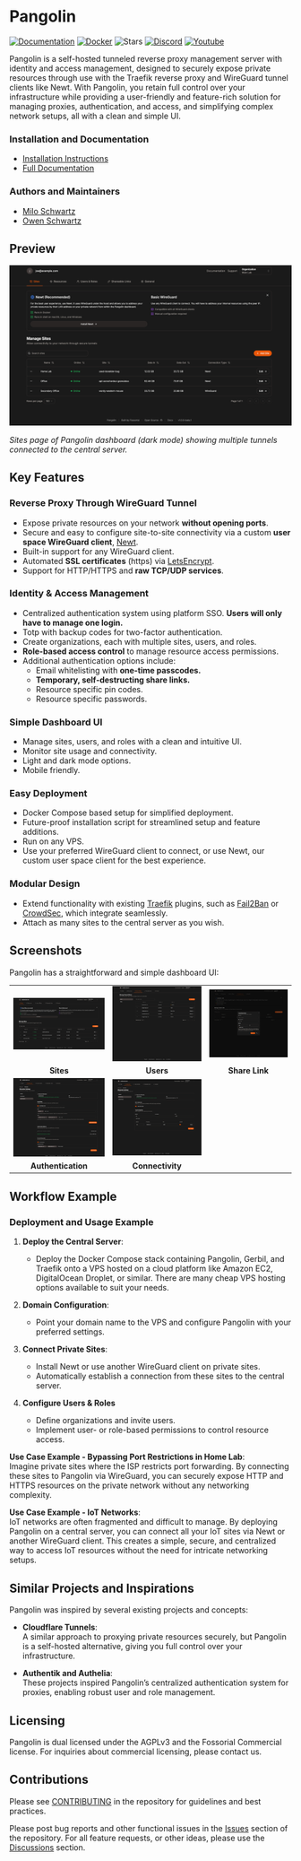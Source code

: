 # Pangolin

[![Documentation](https://img.shields.io/badge/docs-latest-blue.svg?style=flat-square)](https://docs.fossorial.io/)
[![Docker](https://img.shields.io/docker/pulls/fosrl/pangolin?style=flat-square)](https://hub.docker.com/r/fosrl/pangolin)
![Stars](https://img.shields.io/github/stars/fosrl/pangolin?style=flat-square)
[![Discord](https://img.shields.io/discord/1325658630518865980?logo=discord&style=flat-square)](https://discord.gg/HCJR8Xhme4)
[![Youtube](https://img.shields.io/badge/YouTube-red?logo=youtube&logoColor=white&style=flat-square)](https://www.youtube.com/@fossorial-app)

Pangolin is a self-hosted tunneled reverse proxy management server with identity and access management, designed to securely expose private resources through use with the Traefik reverse proxy and WireGuard tunnel clients like Newt. With Pangolin, you retain full control over your infrastructure while providing a user-friendly and feature-rich solution for managing proxies, authentication, and access, and simplifying complex network setups, all with a clean and simple UI.

### Installation and Documentation

-   [Installation Instructions](https://docs.fossorial.io/Getting%20Started/quick-install)
-   [Full Documentation](https://docs.fossorial.io)

### Authors and Maintainers

- [Milo Schwartz](https://github.com/miloschwartz)
- [Owen Schwartz](https://github.com/oschwartz10612)

## Preview

<img src="public/screenshots/sites.png" alt="Preview"/>

_Sites page of Pangolin dashboard (dark mode) showing multiple tunnels connected to the central server._

## Key Features

### Reverse Proxy Through WireGuard Tunnel

-   Expose private resources on your network **without opening ports**.
-   Secure and easy to configure site-to-site connectivity via a custom **user space WireGuard client**, [Newt](https://github.com/fosrl/newt).
-   Built-in support for any WireGuard client.
-   Automated **SSL certificates** (https) via [LetsEncrypt](https://letsencrypt.org/).
-   Support for HTTP/HTTPS and **raw TCP/UDP services**.

### Identity & Access Management

-   Centralized authentication system using platform SSO. **Users will only have to manage one login.**
-   Totp with backup codes for two-factor authentication.
-   Create organizations, each with multiple sites, users, and roles.
-   **Role-based access control** to manage resource access permissions.
-   Additional authentication options include:
    -   Email whitelisting with **one-time passcodes.**
    -   **Temporary, self-destructing share links.**
    -   Resource specific pin codes.
    -   Resource specific passwords.

### Simple Dashboard UI

-   Manage sites, users, and roles with a clean and intuitive UI.
-   Monitor site usage and connectivity.
-   Light and dark mode options.
-   Mobile friendly.

### Easy Deployment

-   Docker Compose based setup for simplified deployment.
-   Future-proof installation script for streamlined setup and feature additions.
-   Run on any VPS.
-   Use your preferred WireGuard client to connect, or use Newt, our custom user space client for the best experience.

### Modular Design

-   Extend functionality with existing [Traefik](https://github.com/traefik/traefik) plugins, such as [Fail2Ban](https://plugins.traefik.io/plugins/628c9ebcffc0cd18356a979f/fail2-ban) or [CrowdSec](https://plugins.traefik.io/plugins/6335346ca4caa9ddeffda116/crowdsec-bouncer-traefik-plugin), which integrate seamlessly.
-   Attach as many sites to the central server as you wish.

## Screenshots

Pangolin has a straightforward and simple dashboard UI:

<div align="center">
  <table>
  <tr>
      <td align="center"><img src="public/screenshots/sites.png" alt="Sites Example" width="200"/></td>
      <td align="center"><img src="public/screenshots/users.png" alt="Users Example" width="200"/></td>
      <td align="center"><img src="public/screenshots/share-link.png" alt="Share Link Example" width="200"/></td>
    </tr>
    <tr>
      <td align="center"><b>Sites</b></td>
      <td align="center"><b>Users</b></td>
      <td align="center"><b>Share Link</b></td>
    </tr>
    <tr>
      <td align="center"><img src="public/screenshots/auth.png" alt="Authentication Example" width="200"/></td>
      <td align="center"><img src="public/screenshots/connectivity.png" alt="Connectivity Example" width="200"/></td>
      <td align="center"></td>
    </tr>
    <tr>
      <td align="center"><b>Authentication</b></td>
      <td align="center"><b>Connectivity</b></td>
      <td align="center"><b></b></td>
    </tr>
  </table>
</div>

## Workflow Example

### Deployment and Usage Example

1. **Deploy the Central Server**:

    - Deploy the Docker Compose stack containing Pangolin, Gerbil, and Traefik onto a VPS hosted on a cloud platform like Amazon EC2, DigitalOcean Droplet, or similar. There are many cheap VPS hosting options available to suit your needs.

2. **Domain Configuration**:

    - Point your domain name to the VPS and configure Pangolin with your preferred settings.

3. **Connect Private Sites**:
    - Install Newt or use another WireGuard client on private sites.
    - Automatically establish a connection from these sites to the central server.
4. **Configure Users & Roles**
    - Define organizations and invite users.
    - Implement user- or role-based permissions to control resource access.

**Use Case Example - Bypassing Port Restrictions in Home Lab**:  
 Imagine private sites where the ISP restricts port forwarding. By connecting these sites to Pangolin via WireGuard, you can securely expose HTTP and HTTPS resources on the private network without any networking complexity.

**Use Case Example - IoT Networks**:  
 IoT networks are often fragmented and difficult to manage. By deploying Pangolin on a central server, you can connect all your IoT sites via Newt or another WireGuard client. This creates a simple, secure, and centralized way to access IoT resources without the need for intricate networking setups.

## Similar Projects and Inspirations

Pangolin was inspired by several existing projects and concepts:

-   **Cloudflare Tunnels**:  
    A similar approach to proxying private resources securely, but Pangolin is a self-hosted alternative, giving you full control over your infrastructure.

-   **Authentik and Authelia**:  
    These projects inspired Pangolin’s centralized authentication system for proxies, enabling robust user and role management.

## Licensing

Pangolin is dual licensed under the AGPLv3 and the Fossorial Commercial license. For inquiries about commercial licensing, please contact us.

## Contributions

Please see [CONTRIBUTING](./CONTRIBUTING.md) in the repository for guidelines and best practices.

Please post bug reports and other functional issues in the [Issues](https://github.com/fosrl/pangolin/issues) section of the repository.
For all feature requests, or other ideas, please use the [Discussions](https://github.com/orgs/fosrl/discussions) section.
